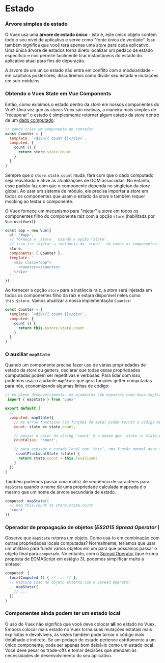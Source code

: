 # Estado

### Árvore simples de estado

O Vuex usa uma **árvore de estado único** - isto é, este único objeto contém todo o seu nível de aplicativo e serve como "fonte única de verdade". Isso também significa que você terá apenas uma _store_  para cada aplicativo. Uma única árvore de estados torna direto localizar um pedaço de estado específico e nos permite facilmente tirar instantâneos do estado do aplicativo atual para fins de depuração.

A árvore de um único estado não entra em conflito com a modularidade - em capítulos posteriores, discutiremos como dividir seu estado e mutações em sub-módulos.
### Obtendo o Vuex State em Vue Components

Então, como exibimos o estado dentro da _store_  em nossos componentes do Vue? Uma vez que as _stores_  Vuex são reativas, a maneira mais simples de "recuperar" o estado é simplesmente retornar algum estado da _store_  dentro de um [dado computado](https://br.vuejs.org/v2/guide/computed.html):

``` js
// vamos criar um componente de contador
const Counter = {
  template: `<div>{{ count }}</div>`,
  computed: {
    count () {
      return store.state.count
    }
  }
}
```

Sempre que o `store.state.count` muda, fará com que o dado computado seja reavaliado e ative as atualizações de DOM associadas.
No entanto, esse padrão faz com que o componente dependa no singleton da _store_  global. Ao usar um sistema de módulo, ele precisa importar a _store_  em todos os componentes que usam o estado da _store_  e também requer mocking ao testar o componente.

O Vuex fornece um mecanismo para "injetar" a _store_  em todos os componentes filho do componente raiz com a opção `store` (habilitada por `Vue.use(Vuex)`):
``` js
const app = new Vue({
  el: '#app',
  // forneça a _store_  usando a opção "store".
  // isso irá injetar a instância da _store_  em todos os componentes filho.
  store,
  components: { Counter },
  template: `
    <div class="app">
      <counter></counter>
    </div>
  `
})
```

Ao fornecer a opção `store` para a instância raiz, a _store_  será injetada em todos os componentes filho da raiz e estará disponível neles como `this.$store`. Vamos atualizar a nossa implementação `Counter`:

``` js
const Counter = {
  template: `<div>{{ count }}</div>`,
  computed: {
    count () {
      return this.$store.state.count
    }
  }
}
```

### O auxiliar `mapState`

Quando um componente precisa fazer uso de várias propriedades de estado da _store_  ou getters, declarar que todas essas propriedades computadas podem ser repetitivas e verbosas. Para lidar com isso, podemos usar o ajudante `mapState` que gera funções getter computadas para nós, economizando algumas linhas de código:

``` js
// em pleno desenvolvimento, os ajudantes são expostos como Vuex.mapState
 import { mapState } from 'vuex'

export default {
  // ...
  computed: mapState({
    // As arrow functions (ou funções de seta) podem tornar o código muito sucinto!
    count: state => state.count,

    // passar o valor da string 'count' é o mesmo que `state => state.count`
    countAlias: 'count',

    // para acessar o estado local com `this`, uma função normal deve ser usada
     countPlusLocalState (state) {
      return state.count + this.localCount
    }
  })
}
```

Também podemos passar uma matriz de seqüência de caracteres para `mapState` quando o nome de uma propriedade calculada mapeada é o mesmo que um nome de árvore secundária de estado.

``` js
computed: mapState([
  // map this.count to store.state.count
  'count'
])
```

### Operador de propagação de objetos (_ES2015_ _Spread_ _Operator_ )

Observe que `mapState` retorna um objeto. Como usá-lo em combinação com outras propriedades locais computadas? Normalmente, teríamos que usar um utilitário para fundir vários objetos em um para que possamos passar o objeto final para `computado`. No entanto, com o [Spread Operator](https://github.com/sebmarkbage/ecmascript-rest-spread) (que é uma proposta de ECMAScript em estágio 3), podemos simplificar muito a sintaxe:

``` js
computed: {
  localComputed () { /* ... */ },
  // Misture isso no objeto externo com o Spread Operator
  ...mapState({
    // ...
  })
}
```

### Componentes ainda podem ter um estado local

O uso do Vuex não significa que você deve colocar **all** no estado no Vuex. Embora colocar mais estado no Vuex torna suas mutações estatais mais explícitas e devolvíveis, às vezes também pode tornar o código mais detalhado e indireto. Se um pedaço de estado pertence estritamente a um único componente, pode ser apenas bom deixá-lo como um estado local. Você deve pesar os trade-offs e tomar decisões que atendam às necessidades de desenvolvimento do seu aplicativo.

